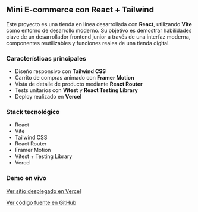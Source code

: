 ## Mini E-commerce con React + Tailwind

Este proyecto es una tienda en línea desarrollada con **React**, utilizando **Vite** como entorno de desarrollo moderno. Su objetivo es demostrar habilidades clave de un desarrollador frontend junior a través de una interfaz moderna, componentes reutilizables y funciones reales de una tienda digital.

### Características principales

- Diseño responsivo con **Tailwind CSS**
- Carrito de compras animado con **Framer Motion**
- Vista de detalle de producto mediante **React Router**
- Tests unitarios con **Vitest** y **React Testing Library**
- Deploy realizado en **Vercel**

### Stack tecnológico

- React
- Vite
- Tailwind CSS
- React Router
- Framer Motion
- Vitest + Testing Library
- Vercel

### Demo en vivo

[Ver sitio desplegado en Vercel](https://mini-e-commerce-omega-two.vercel.app/)

[Ver código fuente en GitHub](https://github.com/NataliaNova/Mini-e-commerce)
